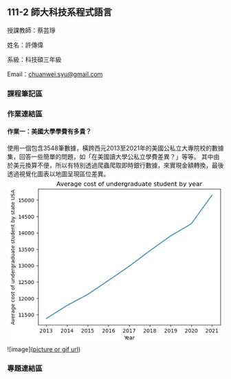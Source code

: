## 111-2 師大科技系程式語言
授課教師：蔡芸琤</p>
姓名：許傳偉</p>
系級：科技碩三年級</p>
Email：<chuanwei.syu@gmail.com></p>
### 課程筆記區
### 作業連結區
#### 作業一：美國大學學費有多貴？
使用一個包含3548筆數據，橫跨西元2013至2021年的美國公私立大專院校的數據集，回答一些簡單的問題，如「在美國讀大學公私立學費差異？」等等。
其中由於美元換算不便，所以有特別透過爬蟲爬取即時銀行數據，來實現金額轉換，最後透過視覺化圖表以地圖呈現區位差異。
![image](https://github.com/ChuanWeiSYU/PL/blob/main/HomeWork_1/plot1.png)
![image]([picture or gif url](https://github.com/ChuanWeiSYU/PL/blob/main/HomeWork_1/plot2.png))
### 專題連結區
